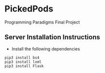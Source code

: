 # PickedPods

Programming Paradigms Final Project


## Server Installation Instructions
- Install the following dependencies
```
pip3 install bs4
pip3 install lxml
pip3 install Flask
```